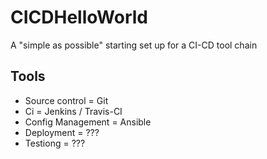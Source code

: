 # CICDHelloWorld

A "simple as possible" starting set up for a CI-CD tool chain 

## Tools

- Source control = Git
- Ci = Jenkins / Travis-CI
- Config Management = Ansible
- Deployment = ???
- Testiong = ???

